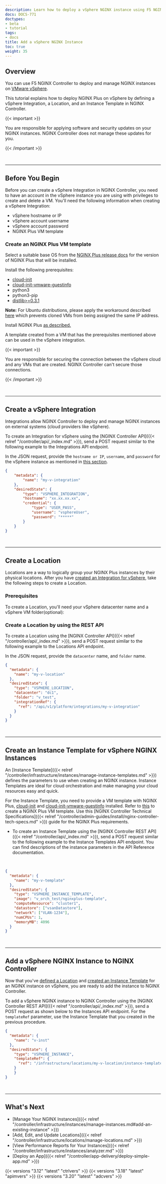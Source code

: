 ```yaml
---
description: Learn how to deploy a vSphere NGINX instance using F5 NGINX Controller.
docs: DOCS-771
doctypes:
- beta
- tutorial
tags:
- docs
title: Add a vSphere NGINX Instance
toc: true
weight: 35
---
```


## Overview



You can use F5 NGINX Controller to deploy and manage NGINX instances on [VMware vSphere](https://www.vmware.com/products/vsphere.html).

This tutorial explains how to deploy NGINX Plus on vSphere by defining a vSphere Integration, a Location, and an Instance Template in NGINX Controller.

{{< important >}}

You are responsible for applying software and security updates on your NGINX instances. NGINX Controller does not manage these updates for you.

{{< /important >}}

&nbsp;


---

## Before You Begin



Before you can create a vSphere Integration in NGINX Controller, you need to have an account in the vSphere instance you are using with privileges to create and delete a VM. You'll need the following information when creating a vSphere Integration:

- vSphere hostname or IP
- vSphere account username
- vSphere account password
- NGINX Plus VM template

### Create an NGINX Plus VM template

Select a suitable base OS from the [NGINX Plus release docs](https://docs.nginx.com/nginx/releases/#) for the version of NGINX Plus that will be installed.

Install the following prerequisites:

- [cloud-init](https://cloud-init.io/)
- [cloud-init-vmware-guestinfo](https://github.com/vmware-archive/cloud-init-vmware-guestinfo)
- python3
- python3-pip
- [distlib>=0.3.1](https://pypi.org/project/distlib/)

**Note:**  For Ubuntu distributions, please apply the workaround described [here](https://kb.vmware.com/s/article/82229) which prevents cloned VMs from being assigned the same IP address.

Install NGINX Plus [as described.](https://docs.nginx.com/nginx/admin-guide/installing-nginx/installing-nginx-plus/)

A template created from a VM that has the prerequisites mentioned above can be used in the vSphere integration.


{{< important >}}

You are responsible for securing the connection between the vSphere cloud and any VMs that are created. NGINX Controller can't secure those connections.

{{< /important >}}

&nbsp;


---

## Create a vSphere Integration



Integrations allow NGINX Controller to deploy and manage NGINX instances on external systems (cloud providers like vSphere).

To create an Integration for vSphere using the [NGINX Controller API]({{< relref "/controller/api/_index.md" >}}), send a POST request similar to the following example to the Integrations API endpoint.

In the JSON request, provide the `hostname or IP`, `username`, and `password` for the vSphere instance as mentioned in [this section](#before-you-begin).

```json
{
    "metadata": {
        "name": "my-v-integration"
    },
    "desiredState": {
        "type": "VSPHERE_INTEGRATION",
        "hostname": "xx.xx.xx.xx",
        "credential": {
            "type": "USER_PASS",
            "username": "vsphereUser",
            "password": "*****"
        }
    }
}
```

&nbsp;


---

## Create a Location



Locations are a way to logically group your NGINX Plus instances by their physical locations. After you have [created an Integration for vSphere](#create-an-vsphere-integration), take the following steps to create a Location.

### Prerequisites

To create a Location, you'll need your vSphere datacenter name and a vSphere VM folder(optional):

### Create a Location by using the REST API

To create a Location using the [NGINX Controller API]({{< relref "/controller/api/_index.md" >}}), send a POST request similar to the following example to the Locations API endpoint.

In the JSON request, provide the `datacenter` name, and `folder` name.

```json
{
  "metadata": {
    "name": "my-v-location"
  },
  "desiredState": {
    "type": "VSPHERE_LOCATION",
    "datacenter": "dc1",
    "folder": "v_test",
    "integrationRef": {
      "ref": "/api/v1/platform/integrations/my-v-integration"
    }
  }
}
```

&nbsp;


---

## Create an Instance Template for vSphere NGINX Instances



An [Instance Template]({{< relref "/controller/infrastructure/instances/manage-instance-templates.md" >}}) defines the parameters to use when creating an NGINX instance. Instance Templates are ideal for cloud orchestration and make managing your cloud resources easy and quick.

For the Instance Template, you need to provide a VM template with NGINX Plus, [cloud-init](https://cloudinit.readthedocs.io/en/latest/) and [cloud-init-vmware-guestinfo](https://github.com/vmware/cloud-init-vmware-guestinfo) installed. Refer to [this](#create-a-nginxplus-vm-template) to create a NGINX Plus VM template. Use this [NGINX Controller Technical Specifications]({{< relref "/controller/admin-guides/install/nginx-controller-tech-specs.md" >}}) guide for the NGINX Plus requirements.

- To create an Instance Template using the [NGINX Controller REST API]({{< relref "/controller/api/_index.md" >}}), send a POST request similar to the following example to the Instance Templates API endpoint. You can find descriptions of the instance parameters in the API Reference documentation.


&nbsp;

```json
{
  "metadata": {
    "name": "my-v-template"
  },
  "desiredState": {
    "type": "VSPHERE_INSTANCE_TEMPLATE",
    "image": "v_orch_test/nginxplus-template",
    "computeResource": "cluster1",
    "datastore": ["vsanDatastore"],
    "network": ["VLAN-1234"],
    "numCPUs": 1,
    "memoryMB": 4096
  }
}
```

&nbsp;


---

## Add a vSphere NGINX Instance to NGINX Controller



Now that you've [defined a Location](#create-a-location) and [created an Instance Template](#create-an-instance-template-for-vsphere-nginx-instances) for an  NGINX instance on vSphere, you are ready to add the instance to  NGINX Controller.

To add a vSphere NGINX instance to NGINX Controller using the [NGINX Controller REST API]({{< relref "/controller/api/_index.md" >}}), send a POST request as shown below to the Instances API endpoint. For the `templateRef` parameter, use the Instance Template that you created in the previous procedure.

```json
{
  "metadata": {
    "name": "v-inst"
  },
  "desiredState": {
    "type": "VSPHERE_INSTANCE",
    "templateRef": {
      "ref": "/infrastructure/locations/my-v-location/instance-templates/my-v-template"
    }
    }
}
```

&nbsp;


---

## What's Next

- [Manage Your NGINX Instances]({{< relref "/controller/infrastructure/instances/manage-instances.md#add-an-existing-instance" >}})
- [Add, Edit, and Update Locations]({{< relref "/controller/infrastructure/locations/manage-locations.md" >}})
- [View Performance Reports for Your Instances]({{< relref "/controller/infrastructure/instances/analyzer.md" >}})
- [Deploy an App]({{< relref "/controller/app-delivery/deploy-simple-app.md" >}})

{{< versions "3.12" "latest" "ctrlvers" >}}
{{< versions "3.18" "latest" "apimvers" >}}
{{< versions "3.20" "latest" "adcvers" >}}
